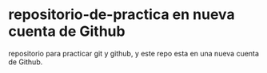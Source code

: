 # repositorio-de-practica en nueva cuenta de Github
repositorio para practicar git y github, y este repo esta en una nueva cuenta de Github.
